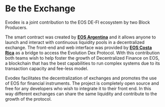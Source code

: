 # Be the Exchange

Evodex is a joint contribution to the EOS DE-FI ecosystem by two Block Producers.

The smart contract was created by [**EOS Argentina**](https://eosargentina.io) and it allows anyone to launch and interact with continuous liquidity pools in a decentralized exchange. The front-end and web interface was provided by [**EOS Costa Rica**](https://eoscostarica.io) as a bridge to access the Evolution Dex Protocol. With this contribution both teams wish to help foster the growth of Decentralized Finance on EOS, a blockchain that has the best capabilities to run complex systems due to its transaction capacity and fee-less model.

Evodex facilitates the decentralization of exchanges and promotes the use of EOS for financial instruments. The project is completely open source and free for any developers who wish to integrate it to their front end. In this way different exchanges can share the same liquidity and contribute to the growth of the protocol.
